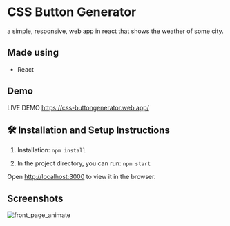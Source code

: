 # CSS Button Generator

a simple, responsive, web app in react that shows the weather of some city.



## Made using
- React

## Demo

LIVE DEMO https://css-buttongenerator.web.app/



## 🛠 Installation and Setup Instructions

1. Installation: `npm install`

2. In the project directory, you can run: `npm start`

Open [http://localhost:3000](http://localhost:3000) to view it in the browser.


## Screenshots

![front_page_animate](https://i.imgur.com/AtOpMlB.png)



